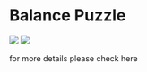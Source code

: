 # Balance Puzzle

![](http://oi68.tinypic.com/21dpjye.jpg)
![](http://oi67.tinypic.com/k2ep1i.jpg)

for more details please check here
